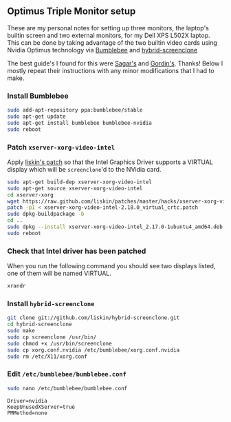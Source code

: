 ## Optimus Triple Monitor setup

These are my personal notes for setting up three monitors, the laptop's builtin 
screen and two external monitors, for my Dell XPS L502X laptop.
This can be done by taking advantage of the two builtin video cards using 
Nvidia Optimus technology via [Bumblebee](http://bumblebee-project.org/) and
[hybrid-screenclone](https://github.com/liskin/hybrid-screenclone)

The best guide's I found for this were [Sagar's](http://sagark.org/optimal-ubuntu-graphics-setup-for-thinkpads/) 
and [Gordin's](http://blog.gordin.de/post/optimus-guide). Thanks! 
Below I mostly repeat their instructions with any minor modifications that I had to make.

### Install Bumblebee

```sh
sudo add-apt-repository ppa:bumblebee/stable
sudo apt-get update
sudo apt-get install bumblebee bumblebee-nvidia
sudo reboot
```

### Patch `xserver-xorg-video-intel`

Apply [liskin's patch](https://github.com/liskin/patches/blob/master/hacks/xserver-xorg-video-intel-2.18.0_virtual_crtc.patch) 
so that the Intel Graphics Driver supports a VIRTUAL display which will be `screenclone`'d to the NVidia card.

```sh
sudo apt-get build-dep xserver-xorg-video-intel
sudo apt-get source xserver-xorg-video-intel
cd xserver-xorg
wget https://raw.github.com/liskin/patches/master/hacks/xserver-xorg-video-intel-2.18.0_virtual_crtc.patch
patch -p1 < xserver-xorg-video-intel-2.18.0_virtual_crtc.patch
sudo dpkg-buildpackage -b
cd ..
sudo dpkg --install xserver-xorg-video-intel_2.17.0-1ubuntu4_amd64.deb
sudo reboot
```

### Check that Intel driver has been patched

When you run the following command you should see two displays listed, one of them will be named VIRTUAL.

```sh
xrandr
```

### Install `hybrid-screenclone`

```sh
git clone git://github.com/liskin/hybrid-screenclone.git
cd hybrid-screenclone
sudo make
sudo cp screenclone /usr/bin/
sudo chmod +x /usr/bin/screenclone
sudo cp xorg.conf.nvidia /etc/bumblebee/xorg.conf.nvidia
sudo rm /etc/X11/xorg.conf
```

### Edit `/etc/bumblebee/bumblebee.conf`

```sh
sudo nano /etc/bumblebee/bumblebee.conf
```

```
Driver=nvidia
KeepUnusedXServer=true
PMMethod=none
```



